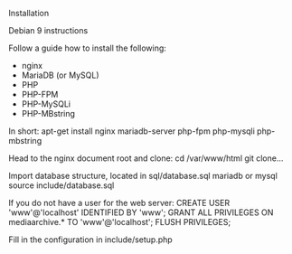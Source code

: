 Installation

Debian 9 instructions

Follow a guide how to install the following:
- nginx
- MariaDB (or MySQL)
- PHP
- PHP-FPM
- PHP-MySQLi
- PHP-MBstring

In short: apt-get install nginx mariadb-server php-fpm php-mysqli php-mbstring

Head to the nginx document root and clone:
cd /var/www/html
git clone...

Import database structure, located in sql/database.sql
	mariadb or mysql
	source include/database.sql

If you do not have a user for the web server:
	CREATE USER 'www'@'localhost' IDENTIFIED BY 'www';
	GRANT ALL PRIVILEGES ON mediaarchive.* TO 'www'@'localhost';
	FLUSH PRIVILEGES;

Fill in the configuration in include/setup.php

